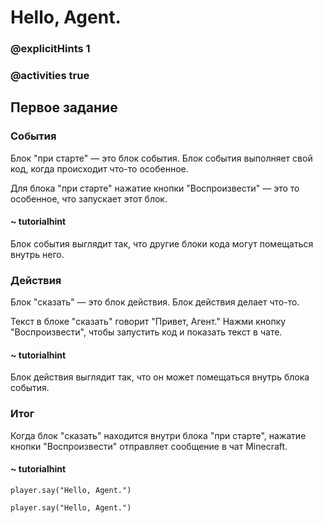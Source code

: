 # Hello, Agent.

### @explicitHints 1

### @activities true
## Первое задание

### События

Блок "при старте" — это блок события. Блок события выполняет свой код, когда происходит что-то особенное.

Для блока "при старте" нажатие кнопки "Воспроизвести" — это то особенное, что запускает этот блок.

#### ~ tutorialhint

Блок события выглядит так, что другие блоки кода могут помещаться внутрь него.

### Действия

Блок "сказать" — это блок действия. Блок действия делает что-то.

Текст в блоке "сказать" говорит "Привет, Агент." Нажми кнопку "Воспроизвести", чтобы запустить код и показать текст в чате.

#### ~ tutorialhint

Блок действия выглядит так, что он может помещаться внутрь блока события.

### Итог

Когда блок "сказать" находится внутри блока "при старте", нажатие кнопки "Воспроизвести" отправляет сообщение в чат Minecraft.

#### ~ tutorialhint


```blocks
player.say("Hello, Agent.")
```

```template
player.say("Hello, Agent.")
```
